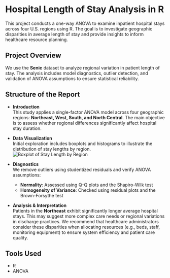 # Hospital Length of Stay Analysis in R

This project conducts a one-way ANOVA to examine inpatient hospital stays across four U.S. regions using R. The goal is to investigate geographic disparities in average length of stay and provide insights to inform healthcare resource planning.

## Project Overview

We use the **Senic** dataset to analyze regional variation in patient length of stay. The analysis includes model diagnostics, outlier detection, and validation of ANOVA assumptions to ensure statistical reliability.

## Structure of the Report

- **Introduction**  
  This study applies a single-factor ANOVA model across four geographic regions: **Northeast, West, South, and North Central**. The main objective is to assess whether regional differences significantly affect hospital stay duration.

- **Data Visualization**  
  Initial exploration includes boxplots and histograms to illustrate the distribution of stay lengths by region.  
  ![Boxplot of Stay Length by Region](https://github.com/user-attachments/assets/318f4ad1-f84c-4348-a8e7-11f655f3ad27)

- **Diagnostics**  
  We remove outliers using studentized residuals and verify ANOVA assumptions:
  - **Normality**: Assessed using Q-Q plots and the Shapiro-Wilk test  
  - **Homogeneity of Variance**: Checked using residual plots and the Brown-Forsythe test

- **Analysis & Interpretation**  
  Patients in the **Northeast** exhibit significantly longer average hospital stays. This may suggest more complex care needs or regional variations in discharge practices. We recommend that healthcare administrators consider these disparities when allocating resources (e.g., beds, staff, monitoring equipment) to ensure system efficiency and patient care quality.

## Tools Used
- R
- ANOVA
